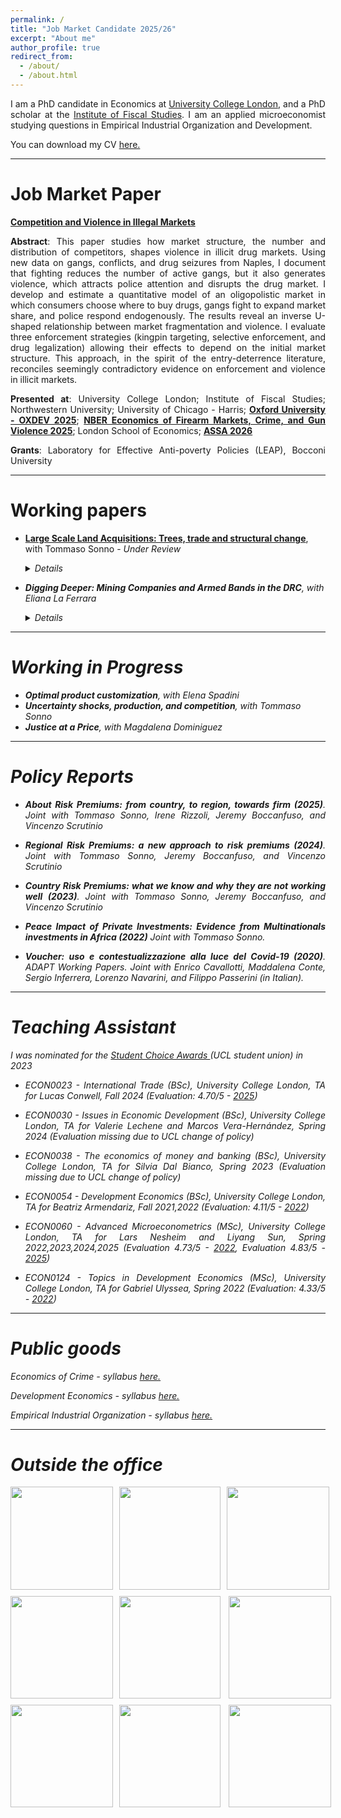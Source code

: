 ```yaml
---
permalink: /
title: "Job Market Candidate 2025/26"
excerpt: "About me"
author_profile: true
redirect_from: 
  - /about/
  - /about.html
---
```




<p style='text-align: justify;'> I am a PhD candidate in Economics at <a href="https://www.ucl.ac.uk/economics/ucl-department-economics"> University College London</a>, and a PhD scholar at the <a href="https://ifs.org.uk"> Institute of Fiscal Studies</a>. I am an applied microeconomist studying questions in Empirical Industrial Organization and Development. </p>

<p style='text-align: justify;'> You can download my CV <a href="https://davidezufacchi.github.io/cv.pdf"> here. </a> </p>

- - - -

Job Market Paper 
===========================

<b><a href="https://davidezufacchi.github.io/jmp.pdf">Competition and Violence in Illegal Markets</a></b>

<p style='text-align: justify;'><b>Abstract</b>: This paper studies how market structure, the number and distribution of competitors, shapes violence in illicit drug markets. Using new data on gangs, conflicts, and drug seizures from Naples, I document that fighting reduces the number of active gangs, but it also generates violence, which attracts police attention and disrupts the drug market. I develop and estimate a quantitative model of an oligopolistic market in which consumers choose where to buy drugs, gangs fight to expand market share, and police respond endogenously. The results reveal an inverse U-shaped relationship between market fragmentation and violence. I evaluate three enforcement strategies (kingpin targeting, selective enforcement, and drug legalization) allowing their effects to depend on the initial market structure. This approach, in the spirit of the entry-deterrence literature, reconciles seemingly contradictory evidence on enforcement and violence in illicit markets. </p>
    
<p style='text-align: justify;'><b>Presented at</b>: University College London; Institute of Fiscal Studies; Northwestern University; University of Chicago - Harris; <b><a href="https://csae.web.ox.ac.uk/sitefiles/oxdev2025-programme-oxdev2025programmeat-external-facing.pdf">Oxford University - OXDEV 2025</a></b>; <b><a href="https://www.nber.org/conferences/economics-firearm-markets-crime-and-gun-violence-fall-2025">NBER Economics of Firearm Markets, Crime, and Gun Violence 2025</a></b>; London School of Economics; <b><a href="https://www.aeaweb.org/conference/2026/preliminary/2237?q=eNo1jEEKgDAMBL9cInv2oAcvvsMPhBqkoLY0USnSvxup3mZ2l70hLOLDPuXIGO9fMaJHaeFIeQkpm6MFiQRXUTltRjuprWlthN2RvGarZvrm6jeudHq-3vcUowVDh1Ieoxomkg,,"> ASSA 2026</a></b></p>

<p style='text-align: justify;'><b>Grants</b>: Laboratory for Effective Anti-poverty Policies (LEAP), Bocconi University</p>

- - - -

Working papers 
===========================

* <b> <a href="https://davidezufacchi.github.io/sonno_zufacchi_ebola_2025.pdf">Large Scale Land Acquisitions: Trees, trade and structural change</a></b>, with Tommaso Sonno - <i> Under Review <i>
  <details>
    <summary>Details</summary>
    
    <p style='text-align: justify;'><b>Abstract</b>: Large-scale land acquisitions are a key component of agricultural foreign direct investment. By 2022, more than 4% of the world’s arable land was acquired globally through Large Scale Land Acquisitions. This paper examines their impact on agricultural production, environmental outcomes, and local communities. To identify these effects, we exploit an exogenous increase in palm oil land acquisitions driven by the Ebola epidemic in Liberia. We find a 54% growth in production, primarily due to an expansion in cultivated hectares rather than large improvements in land productivity, accompanied by a significant rise in palm oil exports. The expansion of this tradable industry generated modest positive effects on the local economy and spurred a process of structural transformation. Women transitioned from agriculture to service and sales jobs, while men shifted into manual labour positions. However, all of this came at a cost: increased deforestation, air pollution, and a decline in local land ownership.</p>
    
    <p style='text-align: justify;'><b>Presented at</b>: Bologna University; Ghent University; Bocconi University; Online Political Economy Seminar Series; Universitat Autonoma de Barcelona; University College London; Queen Mary University of London</p>

    <p style='text-align: justify;'><b>Grants</b>: Modigliani Research Grant, Unicredit Foundation</p>
  
  </details>

* <b>Digging Deeper: Mining Companies and Armed Bands in the DRC</b>, with Eliana La Ferrara
  <details>
    <summary>Details</summary>
    
    <p style='text-align: justify;'><b>Abstract</b>: We investigate the relationship between armed groups and large-scale mining firms in the Democratic Republic of Congo using geo-referenced data from 2000 to 2015. The pattern of interactions between armed bands and concession owners significantly deviates from a random benchmark. To understand the reasons behind this non-randomness, we develop a statistical test that assesses the plausibility of different explanations based on the observed data. Our results indicate that an active relationship is the only scenario consistent with the pattern of repeated interactions. We further explore the nature of these relationships and find evidence supporting the existence of two types of equilibria, depending on the type of mineral extracted in the concession. The first is a cooperative equilibrium, where armed groups provide services to mining firms, including clearing the territory of competing groups. The second is an adversarial equilibrium, where companies and militias compete for natural resources, leading to increased violence around the concessions.</p>
    
    <p style='text-align: justify;'><b>Presented at</b>: Harvard University; Harvard Kennedy School; PIEP Conference; Washington University; University College London; Bocconi-LSE joint Crime seminar; ENS Lyon; Toulouse School of Economics; CEPR Paris Symposium 2023; CEPR-RPN on Geoeconomics and RPN on Preventing Conflict: Policies for Peace; World Congress of the Econometric Society</p>
  </details>

- - - -

Working in Progress 
===========================

* <b>Optimal product customization</b>, with Elena Spadini
* <b>Uncertainty shocks, production, and competition</b>, with Tommaso Sonno 
* <b>Justice at a Price</b>, with Magdalena Dominiguez
  
- - - -

Policy Reports
===========================

 * <p style='text-align: justify;'><b>About Risk Premiums: from country, to region, towards firm (2025)</b>. Joint with Tommaso Sonno, Irene Rizzoli, Jeremy Boccanfuso, and Vincenzo Scrutinio 

 * <p style='text-align: justify;'><b>Regional Risk Premiums: a new approach to risk premiums (2024)</b>. Joint with Tommaso Sonno, Jeremy Boccanfuso, and Vincenzo Scrutinio 
      
* <p style='text-align: justify;'><b>Country Risk Premiums: what we know and why they are not working well (2023)</b>. Joint with Tommaso Sonno, Jeremy Boccanfuso, and Vincenzo Scrutinio 
      
 * <p style='text-align: justify;'><b>Peace Impact of Private Investments: Evidence from Multinationals investments in Africa (2022)</b> Joint with Tommaso Sonno. 

 * <p style='text-align: justify;'><b>Voucher: uso e contestualizzazione alla luce del Covid-19 (2020)</b>. ADAPT Working Papers. Joint with Enrico Cavallotti, Maddalena Conte, Sergio Inferrera, Lorenzo Navarini, and Filippo Passerini (in Italian).


- - - -

Teaching Assistant
=======

I was nominated for the <a href="https://studentsunionucl.org/student-choice-awards-2023-roll-of-honour"> Student Choice Awards </a> (UCL student union) in 2023 

* <p style='text-align: justify;'> ECON0023 - International Trade (BSc), University College London, TA for Lucas Conwell, Fall 2024 (Evaluation: 4.70/5 - <a href="https://davidezufacchi.github.io/ECON0023 - 2025.pdf"> 2025</a>) </p>

* <p style='text-align: justify;'> ECON0030 - Issues in Economic Development (BSc), University College London, TA for Valerie Lechene and Marcos Vera-Hernández, Spring 2024 (Evaluation missing due to UCL change of policy)</p>

* <p style='text-align: justify;'> ECON0038 - The economics of money and banking (BSc), University College London, TA for Silvia Dal Bianco, Spring 2023 (Evaluation missing due to UCL change of policy)</p>

* <p style='text-align: justify;'> ECON0054 - Development Economics (BSc), University College London, TA for Beatriz Armendariz, Fall 2021,2022 (Evaluation: 4.11/5 - <a href="https://davidezufacchi.github.io/ECON0054 - 2022.pdf"> 2022</a>) </p>

* <p style='text-align: justify;'> ECON0060 - Advanced Microeconometrics (MSc), University College London, TA for Lars Nesheim and Liyang Sun, Spring 2022,2023,2024,2025 (Evaluation 4.73/5 - <a href="https://davidezufacchi.github.io/ECON0060 - 2022.pdf"> 2022</a>, Evaluation 4.83/5 - <a href="https://davidezufacchi.github.io/ECON0060 - 2025.pdf"> 2025</a>) </p>

* <p style='text-align: justify;'> ECON0124 - Topics in Development Economics (MSc), University College London, TA for Gabriel Ulyssea, Spring 2022 (Evaluation: 4.33/5 - <a href="https://davidezufacchi.github.io/ECON0124 - 2022.pdf"> 2022</a>) </p>


- - - -

Public goods
=======

<p style='text-align: justify;'> Economics of Crime - syllabus <a href="https://davidezufacchi.github.io/Syllabus economics of crime.pdf"> here. </a> </p>
<p style='text-align: justify;'> Development Economics - syllabus <a href="https://davidezufacchi.github.io/Syllabus development economics.pdf"> here. </a> </p>
<p style='text-align: justify;'> Empirical Industrial Organization - syllabus <a href="https://davidezufacchi.github.io/Syllabus empirical IO.pdf"> here. </a> </p>

- - - -

Outside the office
=======

<html lang="en">
<head>
<meta charset="UTF-8">
<meta name="viewport" content="width=device-width, initial-scale=1.0">
<style>
    .gallery {
        display: grid;
        grid-template-columns: repeat(3, 1fr);
        gap: 10px;
    }
    .image {
        width: 100%;
        height: auto;
    }
</style>
</head>
<body>
<div class="gallery">
    <img width="250" height="250" src="/DavideZufacchi.github.io/1. monte faito.png" class="image" > 
    <img width="250" height="250" src="/DavideZufacchi.github.io/2. monte faito.png" class="image" > 
    <img width="250" height="250" src="/DavideZufacchi.github.io/3. sentiero degli dei.png" class="image" >
    <img align="left" width="250" height="250" src="/DavideZufacchi.github.io/4. lazzaro da cese.png" class="image">
    <img align="center" width="250" height="250" src="/DavideZufacchi.github.io/5. valle delle ferriere.png" class="image">
    <img align="right" width="250" height="250" src="/DavideZufacchi.github.io/6. monte dei lupi.png" class="image">
    <img align="left" width="250" height="250" src="/DavideZufacchi.github.io/7. monte luppia.png" class="image">
    <img align="center" width="250" height="250" src="/DavideZufacchi.github.io/8. lattani.png" class="image">
  <img align="right" width="250" height="250" src="/DavideZufacchi.github.io/9. trolltunga.png" class="image">
</div>
</body>
</html>

